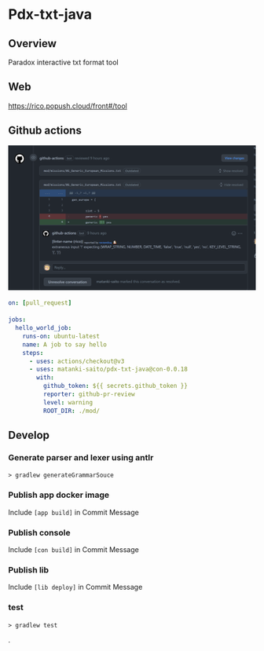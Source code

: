 # Pdx-txt-java

## Overview

Paradox interactive txt format tool

## Web

https://rico.popush.cloud/front#/tool

## Github actions

![github actions](readme/img.png)

```yml
on: [pull_request]

jobs:
  hello_world_job:
    runs-on: ubuntu-latest
    name: A job to say hello
    steps:
      - uses: actions/checkout@v3
      - uses: matanki-saito/pdx-txt-java@con-0.0.18
        with:
          github_token: ${{ secrets.github_token }}
          reporter: github-pr-review
          level: warning
          ROOT_DIR: ./mod/
```

## Develop


### Generate parser and lexer using antlr

`> gradlew generateGrammarSouce`

### Publish app docker image

Include `[app build]` in Commit Message

### Publish console

Include `[con build]` in Commit Message

### Publish lib

Include `[lib deploy]` in Commit Message

### test

`> gradlew test`

.